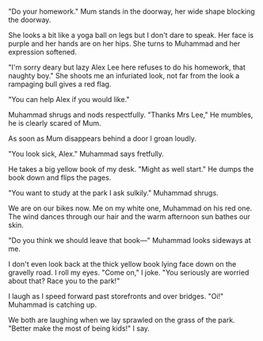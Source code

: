 "Do your homework." Mum stands in the doorway, her wide shape blocking the doorway.

She looks a bit like a yoga ball on legs but I don't dare to speak. Her face is purple and her hands are on her hips. She turns to Muhammad and her expression softened.

"I'm sorry deary but lazy Alex Lee here refuses to do his homework, that naughty boy." She shoots me an infuriated look, not far from the look a rampaging bull gives a red flag.

"You can help Alex if you would like."

Muhammad shrugs and nods respectfully.
"Thanks Mrs Lee," He mumbles, he is clearly scared of Mum.

As soon as Mum disappears behind a door I groan loudly.

"You look sick, Alex." Muhammad says fretfully.

He takes a big yellow book of my desk.
"Might as well start." He dumps the book down and flips the pages.

"You want to study at the park I ask sulkily."
Muhammad shrugs.

We are on our bikes now. Me on my white one, Muhammad on his red one. The wind dances through our hair and the warm afternoon sun bathes our skin.

"Do you think we should leave that book—"
Muhammad looks sideways at me.

I don't even look back at the thick yellow book lying face down on the gravelly road. I roll my eyes.
"Come on," I joke. "You seriously are worried about that? Race you to the park!"

I laugh as I speed forward past storefronts and over bridges.
"Oi!" Muhammad is catching up.

We both are laughing when we lay sprawled on the grass of the park.
"Better make the most of being kids!" I say.
